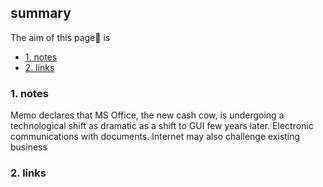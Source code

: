 ## summary
The aim of this page📝 is

<!-- TOC -->

- [1. notes](#1-notes)
- [2. links](#2-links)

<!-- /TOC -->

### 1. notes
Memo declares that MS Office, the new cash cow, is undergoing a technological shift as dramatic as a shift to GUI few years later. Electronic communications with documents. Internet may also challenge existing business

 
### 2. links






























